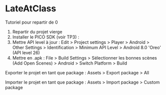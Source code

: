 # LateAtClass

Tutoriel pour repartir de 0
1) Repartir du projet vierge
2) Installer le PICO SDK (voir TP3) :
3) Mettre API level à jour :
Edit > Project settings > Player > Android > Other Settings > Identification > Minimum API Level > Android 8.0 'Oreo' (API level 26)
4) Mettre en .apk : File > Build Settings > Sélectionner les bonnes scènes (Add Open Scenes) > Android > Switch Platform > Build

Exporter le projet en tant que package :
Assets > Export package > All

Importer le projet en tant que package :
Assets > Import package > Custom package